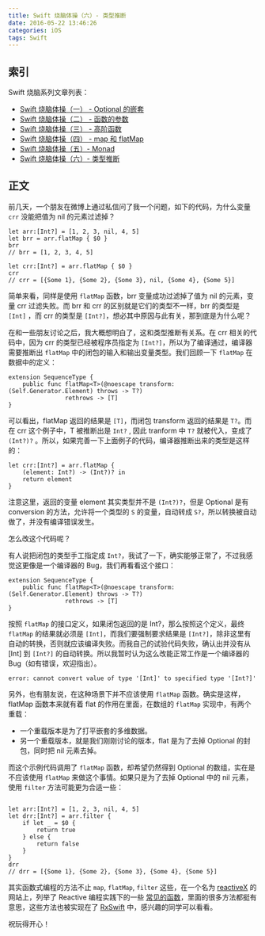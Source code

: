 ```yaml
---
title: Swift 烧脑体操（六）- 类型推断
date: 2016-05-22 13:46:26
categories: iOS
tags: Swift
---
```


## 索引

Swift 烧脑系列文章列表：
 * [Swift 烧脑体操（一） - Optional 的嵌套](/2016/02/27/swift-gym-1-nested-optional/)
 * [Swift 烧脑体操（二） - 函数的参数](/2016/02/27/swift-gym-2-function-argument/)
 * [Swift 烧脑体操（三） - 高阶函数](/2016/02/27/swift-gym-3-higher-order-function/)
 * [Swift 烧脑体操（四） - map 和 flatMap](/2016/03/05/swift-gym-4-map-and-flatmap/)
 * [Swift 烧脑体操（五）- Monad](/2016/04/05/swift-gym-5-monad/)
 * [Swift 烧脑体操（六）- 类型推断](/2016/05/22/swift-gym-6-type-infer/)

## 正文

前几天，一个朋友在微博上通过私信问了我一个问题，如下的代码，为什么变量 `crr` 没能把值为 nil 的元素过滤掉？

```
let arr:[Int?] = [1, 2, 3, nil, 4, 5]
let brr = arr.flatMap { $0 }
brr
// brr = [1, 2, 3, 4, 5]

let crr:[Int?] = arr.flatMap { $0 }
crr
// crr = [{Some 1}, {Some 2}, {Some 3}, nil, {Some 4}, {Some 5}]
```

简单来看，同样是使用 `flatMap` 函数，brr 变量成功过滤掉了值为 nil 的元素，变量 crr 过滤失败。而 brr 和 crr 的区别就是它们的类型不一样，brr 的类型是 `[Int]` ，而 crr 的类型是 `[Int?]`，想必其中原因与此有关，那到底是为什么呢？

在和一些朋友讨论之后，我大概想明白了，这和类型推断有关系。在 crr 相关的代码中，因为 crr 的类型已经被程序员指定为 `[Int?]`，所以为了编译通过，编译器需要推断出 `flatMap` 中的闭包的输入和输出变量类型。我们回顾一下 `flatMap` 在数据中的定义：

```
extension SequenceType {
    public func flatMap<T>(@noescape transform: (Self.Generator.Element) throws -> T?)
                rethrows -> [T]
}
```
可以看出，flatMap 返回的结果是 `[T]`，而闭包 transform 返回的结果是 `T?`。而在 crr 这个例子中，T 被推断出是 `Int?` , 因此 tranform 中 `T?` 就被代入，变成了 `(Int?)?` 。所以，如果完善一下上面例子的代码，编译器推断出来的类型是这样的：

```
let crr:[Int?] = arr.flatMap {
    (element: Int?) -> (Int?)? in
    return element
}
```

注意这里，返回的变量 element 其实类型并不是 `(Int?)?`，但是 Optional 是有 conversion 的方法，允许将一个类型的 `S` 的变量，自动转成 `S?`，所以转换被自动做了，并没有编译错误发生。

怎么改这个代码呢？

有人说把闭包的类型手工指定成 `Int?`，我试了一下，确实能够正常了，不过我感觉这更像是一个编译器的 Bug，我们再看看这个接口：

```
extension SequenceType {
    public func flatMap<T>(@noescape transform: (Self.Generator.Element) throws -> T?)
                rethrows -> [T]
}
```

按照 `flatMap` 的接口定义，如果闭包返回的是 Int?，那么按照这个定义，最终 `flatMap` 的结果就必须是 `[Int]`，而我们要强制要求结果是 `[Int?]`，除非这里有自动的转换，否则就应该编译失败。而我自己的试验代码失败，确认出并没有从 [Int] 到 `[Int?]` 的自动转换。所以我暂时认为这么改能正常工作是一个编译器的 Bug（如有错误，欢迎指出）。

```
error: cannot convert value of type '[Int]' to specified type '[Int?]'
```

另外，也有朋友说，在这种场景下并不应该使用 `flatMap` 函数。确实是这样，flatMap 函数本来就有着 flat 的作用在里面，在数组的 `flatMap` 实现中，有两个重载：

  * 一个重载版本是为了打平嵌套的多维数据。
  * 另一个重载版本，就是我们刚刚讨论的版本，flat 是为了去掉 Optional 的封包，同时把 nil 元素去掉。

而这个示例代码调用了 `flatMap` 函数，却希望仍然得到 Optional 的数组，实在是不应该使用 `flatMap` 来做这个事情。如果只是为了去掉 Optional 中的 nil 元素，使用 `filter` 方法可能更为合适一些：

```

let arr:[Int?] = [1, 2, 3, nil, 4, 5]
let drr:[Int?] = arr.filter {
    if let _ = $0 {
        return true
    } else {
        return false
    }
}
drr
// drr = [{Some 1}, {Some 2}, {Some 3}, {Some 4}, {Some 5}]
```

其实函数式编程的方法不止 `map`, `flatMap`, `filter` 这些，在一个名为 [reactiveX](http://reactivex.io/) 的网站上，列举了 Reactive 编程实践下的一些 [常见的函数](http://reactivex.io/documentation/operators.html)，里面的很多方法都挺有意思，这些方法也被实现在了 [RxSwift](https://github.com/ReactiveX/RxSwift) 中，感兴趣的同学可以看看。

祝玩得开心！
